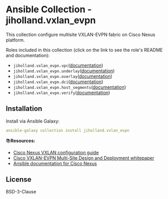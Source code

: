 # Ansible Collection - jiholland.vxlan_evpn

This collection configure multisite VXLAN-EVPN fabric on Cisco Nexus platform.

Roles included in this collection (click on the link to see the role's README and documentation):

  - `jiholland.vxlan_evpn.vpc`([documentation](https://github.com/jiholland/ansible-collection_vxlan_evpn/blob/main/roles/vpc/README.md))
  - `jiholland.vxlan_evpn.underlay`([documentation](https://github.com/jiholland/ansible-collection_vxlan_evpn/blob/main/roles/underlay/README.md))
  - `jiholland.vxlan_evpn.overlay`([documentation](https://github.com/jiholland/ansible-collection_vxlan_evpn/blob/main/roles/overlay/README.md))
  - `jiholland.vxlan_evpn.dci`([documentation](https://github.com/jiholland/ansible-collection_vxlan_evpn/blob/main/roles/dci/README.md))
  - `jiholland.vxlan_evpn.host_segments`([documentation](https://github.com/jiholland/ansible-collection_vxlan_evpn/blob/main/roles/host_segments/README.md))
  - `jiholland.vxlan_evpn.verify`([documentation](https://github.com/jiholland/ansible-collection_vxlan_evpn/blob/main/roles/verify/README.md))

## Installation

Install via Ansible Galaxy:

```yaml
ansible-galaxy collection install jiholland.vxlan_evpn
```

📚**Resources:**<br>
- [Cisco Nexus VXLAN configuration guide](https://www.cisco.com/c/en/us/td/docs/dcn/nx-os/nexus9000/102x/configuration/vxlan/cisco-nexus-9000-series-nx-os-vxlan-configuration-guide-release-102x.html)<br>
- [Cisco VXLAN-EVPN Multi-Site Design and Deployment whitepaper](https://www.cisco.com/c/en/us/products/collateral/switches/nexus-9000-series-switches/white-paper-c11-739942.html#Introduction)<br>
- [Ansible documentation for Cisco Nexus](https://docs.ansible.com/ansible/latest/collections/cisco/nxos/index.html)<br>

## License

BSD-3-Clause
